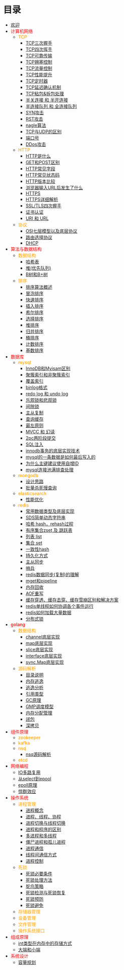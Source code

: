 
# 目录
- [欢迎](README.md)
- <font style="color:red;font-size:14px;font-weight:500">计算机网络</font>
    - <font style="color:orange;font-size:14px;font-weight:500">TCP</font>
        - [TCP三次握手](计算机网络/TCP/TCP三次握手.md)
        - [TCP四次挥手](计算机网络/TCP/TCP四次挥手.md)
        - [TCP可靠传输](计算机网络/TCP/TCP可靠传输.md)
        - [TCP拥塞控制](计算机网络/TCP/TCP拥塞控制.md)
        - [TCP流量控制](计算机网络/TCP/TCP流量控制.md)
        - [TCP性能提升](计算机网络/TCP/TCP性能提升.md)
        - [TCP定时器](计算机网络/TCP/TCP定时器.md)
        - [TCP延迟确认机制](计算机网络/TCP/TCP延迟确认机制.md)
        - [TCP粘包&拆包处理](计算机网络/TCP/TCP粘包&拆包处理.md)
        - [半关连接 和 半开连接](计算机网络/TCP/半关连接和半开连接.md)
        - [半连接队列 和 全连接队列](计算机网络/TCP/半连接队列和全连接队列.md)
        - [SYN攻击](计算机网络/TCP/SYN攻击.md)
        - [RST攻击](计算机网络/TCP/RST攻击.md)
        - [nagle算法](计算机网络/TCP/nagle算法.md)
        - [TCP与UDP的区别](计算机网络/TCP/TCP与UDP的区别.md)
        - [端口号](计算机网络/TCP/端口号.md)
        - [DDos攻击](计算机网络/TCP/DDos攻击.md)
    - <font style="color:orange;font-size:14px;font-weight:500">HTTP</font>
        - [HTTP是什么](计算机网络/HTTP/HTTP是什么.md)
        - [GET和POST区别](计算机网络/HTTP/GET和POST区别.md)
        - [HTTP常见字段](计算机网络/HTTP/HTTP常见字段.md)
        - [HTTP常见状态码](计算机网络/HTTP/HTTP常见状态码.md)
        - [HTTP版本比较](计算机网络/HTTP/HTTP版本比较.md)
        - [浏览器输入URL后发生了什么](计算机网络/HTTP/浏览器输入URL后发生了什么.md)
        - [HTTPS](计算机网络/HTTP/HTTPS.md)
        - [HTTPS详细解析](计算机网络/HTTP/HTTPS详细解析.md)
        - [SSL/TLS四次握手](计算机网络/HTTP/SSL_TLS四次握手.md)
        - [证书认证](计算机网络/HTTP/证书认证.md)
        - [URI 和 URL](计算机网络/HTTP/URI和URL.md)
    - <font style="color:orange;font-size:14px;font-weight:500">协议</font>
        - [OSI七层模型以及底层协议](计算机网络/协议/OSI七层模型以及底层协议.md)
        - [路由选择协议](计算机网络/协议/路由选择协议.md)
        - [DHCP](计算机网络/协议/DHCP.md)
- <font style="color:red;font-size:14px;font-weight:500">算法与数据结构</font>
    - <font style="color:orange;font-size:14px;font-weight:500">数据结构</font>
        - [哈希表](算法与数据结构/数据结构/哈希表.md)
        - [堆(优先队列)](算法与数据结构/数据结构/堆(优先队列).md)
        - [B树和B+树](算法与数据结构/数据结构/B树和B+树.md)
    - <font style="color:orange;font-size:14px;font-weight:500">排序</font>
        - [排序算法概述](算法与数据结构/排序/排序算法概述.md)
        - [冒泡排序](算法与数据结构/排序/冒泡排序.md)
        - [快速排序](算法与数据结构/排序/快速排序.md)
        - [插入排序](算法与数据结构/排序/插入排序.md)
        - [希尔排序](算法与数据结构/排序/希尔排序.md)
        - [选择排序](算法与数据结构/排序/选择排序.md)
        - [堆排序](算法与数据结构/排序/堆排序.md)
        - [归并排序](算法与数据结构/排序/归并排序.md)
        - [桶排序](算法与数据结构/排序/桶排序.md)
        - [计数排序](算法与数据结构/排序/计数排序.md)
        - [基数排序](算法与数据结构/排序/基数排序.md)
- <font style="color:red;font-size:14px;font-weight:500">数据库</font>
    - <font style="color:orange;font-size:14px;font-weight:500">mysql</font>
        - [InnoDB和Myisam区别](数据库/mysql/InnoDB和Myisam区别.md)
        - [聚簇索引和非聚簇索引](数据库/mysql/聚簇索引和非聚簇索引.md)
        - [覆盖索引](数据库/mysql/覆盖索引.md)
        - [binlog格式](数据库/mysql/binlog格式.md)
        - [redo log 和 undo log](数据库/mysql/redo和undo.md)
        - [乐观锁和悲观锁](数据库/mysql/乐观锁和悲观锁.md)
        - [间隙锁](数据库/mysql/间隙锁.md)
        - [主从复制](数据库/mysql/mysql主从复制.md)
        - [查询缓存](数据库/mysql/mysql查询缓存.md)
        - [最左原则](数据库/mysql/mysql最左原则.md)
        - [MVCC 和 幻读](数据库/mysql/MVCC和幻读.md)
        - [2pc两阶段提交](数据库/mysql/2pc两阶段提交.md)
        - [SQL注入](数据库/mysql/SQL注入.md)
        - [innodb事务的底层实现技术](数据库/mysql/innodb事务的底层实现技术.md)
        - [mysql的一条数据是如何最后写入的](数据库/mysql/mysql的一条数据是如何最后写入的.md)
        - [为什么主键建议使用自增ID](数据库/mysql/为什么主键建议使用自增ID.md)
        - [mysql连接池满排查处理](数据库/mysql/mysql连接池满排查处理.md)
    - <font style="color:orange;font-size:14px;font-weight:500">mongodb</font>
        - [设计思路](数据库/mongodb/mongodb设计思路.md)
        - [批量杀死慢查询](数据库/mongodb/mongodb批量杀死慢查询.md)
    - <font style="color:orange;font-size:14px;font-weight:500">elasticsearch</font>
        - [性能优化](数据库/elasticsearch/elasticsearch性能优化.md)
    - <font style="color:orange;font-size:14px;font-weight:500">redis</font>
        - [常用数据类型及底层实现](数据库/redis/redis常用数据类型及底层实现.md)
        - [SDS简单动态字符串](数据库/redis/redis_SDS简单动态字符串.md)
        - [哈希 hash，rehash过程](数据库/redis/redis_hash.md)
        - [有序集合zset 及 跳跃表](数据库/redis/redis_zset.md)
        - [列表 list](数据库/redis/redis_list.md)
        - [集合 set](数据库/redis/redis_set.md)
        - [一致性hash](数据库/redis/一致性hash.md)
        - [持久化方式](数据库/redis/redis持久化方式.md)
        - [主从同步](数据库/redis/redis主从同步.md)
        - [哨兵](数据库/redis/redis哨兵.md)
        - [redis数据同步(复制)的理解](数据库/redis/redis数据同步.md)
        - [mget和pipeline](数据库/redis/mget和pipeline.md)
        - [内存回收](数据库/redis/redis内存回收.md)
        - [AOF重写](数据库/redis/redis_AOF重写.md)
        - [缓存穿透、缓存击穿、缓存雪崩区别和解决方案](数据库/redis/缓存穿透_缓存_雪崩.md)
        - [redis单线程如何协调各个事件运行](数据库/redis/redis单线程如何协调各个事件运行.md)
        - [redis如何加载大量数据](数据库/redis/redis如何加载大量数据.md)
        - [分布式锁](数据库/redis/redis分布式锁.md)
- <font style="color:red;font-size:14px;font-weight:500">golang</font>
    - <font style="color:orange;font-size:14px;font-weight:500">数据结构</font>
        - [channel底层实现](golang/数据结构/channel底层实现.md)
        - [map底层实现](golang/数据结构/map底层实现.md)
        - [slice底层实现](golang/数据结构/slice底层实现.md)
        - [interface底层实现](golang/数据结构/interface底层实现.md)
        - [sync.Map底层实现](golang/数据结构/syncmap底层实现.md)
    - <font style="color:orange;font-size:14px;font-weight:500">源码解析</font>
        - [目录说明](golang/源码解析/目录说明.md)
        - [内存逃逸](golang/源码解析/内存逃逸.md)
        - [逃逸分析](golang/源码解析/逃逸分析.md)
        - [引用类型](golang/源码解析/引用类型.md)
        - [GC原理](golang/源码解析/GC原理.md)
        - [GMP调度模型](golang/源码解析/GMP调度模型.md)
        - [内存分配管理](golang/源码解析/内存分配管理.md)
        - [闭包](golang/源码解析/闭包.md)
        - [深拷贝](golang/源码解析/深拷贝.md)
- <font style="color:red;font-size:14px;font-weight:500">组件原理</font>
    - <font style="color:orange;font-size:14px;font-weight:500">zookeeper</font>
    - <font style="color:orange;font-size:14px;font-weight:500">kafka</font>
    - <font style="color:orange;font-size:14px;font-weight:500">nsq</font>
        - [nsq源码解析](组件原理/nsq/nsq源码解析.md)
    - <font style="color:orange;font-size:14px;font-weight:500">etcd</font>
- <font style="color:red;font-size:14px;font-weight:500">网络编程</font>
    - [IO多路复用](网络编程/IO多路复用.md)
    - [从select到epool](网络编程/从select到epool.md)
    - [epoll原理](网络编程/epoll原理.md)
    - [惊群效应](网络编程/惊群效应.md)
- <font style="color:red;font-size:14px;font-weight:500">操作系统</font>
    - <font style="color:orange;font-size:14px;font-weight:500">进程管理</font>
        - [进程概念](操作系统/进程管理/进程概念.md)
        - [进程、线程、协程](操作系统/进程管理/进程_线程_协程.md)
        - [进程切换与线程切换](操作系统/进程管理/进程切换与线程切换.md)
        - [进程和程序的区别](操作系统/进程管理/进程和程序的区别.md)
        - [多进程和多线程](操作系统/进程管理/多进程和多线程.md)
        - [僵尸进程和孤儿进程](操作系统/进程管理/僵尸进程和孤儿进程.md)
        - [进程通信](操作系统/进程管理/进程通信.md)
        - [线程间通信方式](操作系统/进程管理/线程间通信方式.md)
        - [进程控制](操作系统/进程管理/进程控制.md)
    - <font style="color:orange;font-size:14px;font-weight:500">死锁</font>
        - [死锁必要条件](操作系统/死锁/死锁必要条件.md)
        - [死锁处理方法](操作系统/死锁/死锁处理方法.md)
        - [鸵鸟策略](操作系统/死锁/鸵鸟策略.md)
        - [死锁检测与死锁恢复](操作系统/死锁/死锁检测与死锁恢复.md)
        - [死锁预防](操作系统/死锁/死锁预防.md)
        - [死锁避免](操作系统/死锁/死锁避免.md)
    - <font style="color:orange;font-size:14px;font-weight:500">存储器管理</font>
    - <font style="color:orange;font-size:14px;font-weight:500">设备管理</font>
    - <font style="color:orange;font-size:14px;font-weight:500">文件管理</font>
    - <font style="color:orange;font-size:14px;font-weight:500">操作系统接口</font>
- <font style="color:red;font-size:14px;font-weight:500">组成原理</font>
    - [int类型在内存中的存储方式](组成原理/int类型在内存中的存储方式.md)
    - [大端和小端](组成原理/大端和小端.md)
- <font style="color:red;font-size:14px;font-weight:500">系统设计</font>
    - [容量规划](系统设计/容量规划.md)